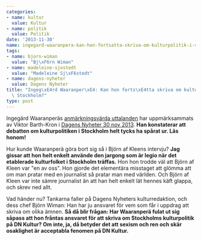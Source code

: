 ```yaml
---
categories:
- name: kultur
  value: Kultur
- name: politik
  value: Politik
date: '2013-11-30'
name: ingegard-waaranpera-kan-hon-fortsatta-skriva-om-kulturpolitik-i-stockholm
tags:
- name: bjorn-wiman
  value: "Bj\xF6rn Wiman"
- name: madeleine-sjostedt
  value: "Madeleine Sj\xF6stedt"
- name: dagens-nyheter
  value: Dagens Nyheter
title: "Ingeg\xE4rd Waaranper\xE4: Kan hon forts\xE4tta skriva om kulturpolitik i\
  \ Stockholm?"
type: post
---
```

Ingegärd Waaranperäs [anmärkningsvärda uttalanden](/2013/11/28/ingegard-waaranpera-misogynt-dravel-om-madeleine-sjostedt/) har uppmärksammats av Viktor Barth-Kron i [Dagens Nyheter 30 nov 2013](http://blogg.dn.se/viktor/2013/11/30/nagon-ordning-far-det-val-anda-vara-i-en-ankdamm/). **Han konstaterar att debatten om kulturpolitiken i Stockholm helt tycks ha spårat ur. Läs honom!**

Hur kunde Waaranperä göra bort sig så i Björn af Kleens intervju? **Jag gissar att hon helt enkelt använde den jargong som är legio när det etablerade kulturfolket i Stockholm träffas.** Hon hon trodde väl att Björn af Kleen var "en av oss". Hon gjorde det elementära misstaget att glömma att om man pratar med en journalist så pratar man med världen. Och Björn af Kleen var inte sämre journalist än att han helt enkelt lät hennes käft glappa, och skrev ned allt.

Vad händer nu? Tankarna faller på Dagens Nyheters kulturredaktion, och dess chef Björn Wiman: Han har ju ansvaret för vem som får i uppdrag att skriva om olika ämnen. **Så då blir frågan: Har Waaranperä fulat ut sig såpass att hon fråntas ansvaret för att skriva om Stockholms kulturpolitik på DN Kultur? Om inte, ja, då betyder det att sexism och ren och skär osaklighet är acceptabla fenomen på DN Kultur.**

